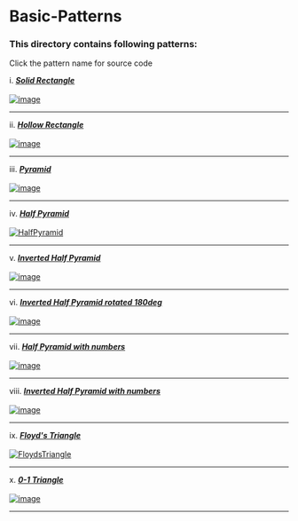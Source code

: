 # Basic-Patterns

### This directory contains following patterns:
Click the pattern name for source code

i. [_**Solid Rectangle**_](https://github.com/takalkarsayali/java-code-samples/blob/master/Basic-Patterns/Solid_Rectangle.java) <br> <br>
[![image](https://www.linkpicture.com/q/Solid_Rectangle.png)](https://www.linkpicture.com/view.php?img=LPic6286351330b25543902018) <hr>

ii. [_**Hollow Rectangle**_](https://github.com/takalkarsayali/java-code-samples/blob/master/Basic-Patterns/Hollow_Rectangel.java)<br> <br>
[![image](https://www.linkpicture.com/q/Hollow_Rectangel.png)](https://www.linkpicture.com/view.php?img=LPic62863549c006b118641641) <hr>

iii. [_**Pyramid**_](https://github.com/takalkarsayali/java-code-samples/blob/master/Basic-Patterns/Pyramid.java)<br> <br>
[![image](https://www.linkpicture.com/q/Pyramid.png)](https://www.linkpicture.com/view.php?img=LPic628635a5405a41454222742) <hr>

iv. [_**Half Pyramid**_](https://github.com/takalkarsayali/java-code-samples/blob/master/Basic-Patterns/Half_Pyramid.java) <br> <br>
[![HalfPyramid](https://www.linkpicture.com/q/Half_Pyramid.png)](https://www.linkpicture.com/view.php?img=LPic6286310523bbf775090570) <hr>

v. [_**Inverted Half Pyramid**_](https://github.com/takalkarsayali/java-code-samples/blob/master/Basic-Patterns/Inverted_half_pyramid.java) <br> <br>
[![image](https://www.linkpicture.com/q/Inverted_half_pyramid.png)](https://www.linkpicture.com/view.php?img=LPic628635e2a675f2086973411) <hr>

vi. [_**Inverted Half Pyramid rotated 180deg**_](https://github.com/takalkarsayali/java-code-samples/blob/master/Basic-Patterns/Half_pyramid_inv_rotated.java) <br> <br>
[![image](https://www.linkpicture.com/q/Half_pyramid_inv_rotated.png)](https://www.linkpicture.com/view.php?img=LPic6286319a191ed8850362) <hr>

vii. [_**Half Pyramid with numbers**_](https://github.com/takalkarsayali/java-code-samples/blob/master/Basic-Patterns/Half_Pyramid_with_numbers.java) <br> <br>
[![image](https://www.linkpicture.com/q/Half_Pyramid_with_numbers.png)](https://www.linkpicture.com/view.php?img=LPic62863638b63151517829518) <hr>

viii. [_**Inverted Half Pyramid with numbers**_](https://github.com/takalkarsayali/java-code-samples/blob/master/Basic-Patterns/Inverted_Half_pyramid_with_numbers.java) <br> <br>
[![image](https://www.linkpicture.com/q/Inverted_Half_pyramid_with_numbers.png)](https://www.linkpicture.com/view.php?img=LPic62863606a606f372798616) <hr>

ix. [_**Floyd's Triangle**_](https://github.com/takalkarsayali/java-code-samples/blob/master/Basic-Patterns/Floyds_Triangle.java) <br> <br>
[![FloydsTriangle](https://www.linkpicture.com/q/Floyds_Triangle.png)](https://www.linkpicture.com/view.php?img=LPic62862f773428b1291002665) <hr>

x. [_**0-1 Triangle**_](https://github.com/takalkarsayali/java-code-samples/blob/master/Basic-Patterns/Triangle01.java) <br> <br>
[![image](https://www.linkpicture.com/q/Triangle01.png)](https://www.linkpicture.com/view.php?img=LPic6286365a174d41837629567) <hr>
